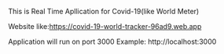 This is Real Time Apllication for Covid-19(like World Meter)

Website like:https://covid-19-world-tracker-96ad9.web.app 

Application will run on port 3000
Example: http://localhost:3000
